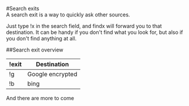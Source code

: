 #Search exits  
A search exit is a way to quickly ask other sources.

Just type !x in the search field, and findx will forward you to that destination. It can be handy if you don't find what you look for, but also if you don't find anything at all.

##Search exit overview

| !exit  | Destination | 
| ------------- | ------------- |
| !g | Google encrypted |
| !b | bing |


And there are more to come

